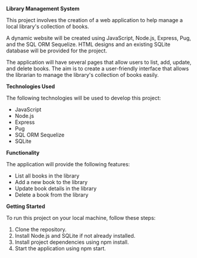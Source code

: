 **Library Management System**

This project involves the creation of a web application to help manage a local library's collection of books.

A dynamic website will be created using JavaScript, Node.js, Express, Pug, and the SQL ORM Sequelize. HTML designs and an existing SQLite database will be provided for the project.

The application will have several pages that allow users to list, add, update, and delete books. The aim is to create a user-friendly interface that allows the librarian to manage the library's collection of books easily.

**Technologies Used**

The following technologies will be used to develop this project:

* JavaScript
* Node.js
* Express
* Pug
* SQL ORM Sequelize
* SQLite

**Functionality**

The application will provide the following features:

* List all books in the library
* Add a new book to the library
* Update book details in the library
* Delete a book from the library


**Getting Started**

To run this project on your local machine, follow these steps:

1. Clone the repository.
2. Install Node.js and SQLite if not already installed.
3. Install project dependencies using npm install.
4. Start the application using npm start.